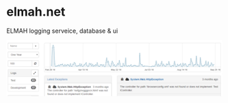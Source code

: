 # elmah.net
ELMAH logging serveice, database & ui

![Alt text](/content/screenshot.png?raw=true "Screenshot")